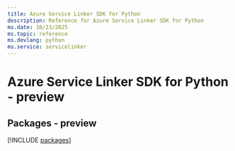 ```yaml
---
title: Azure Service Linker SDK for Python
description: Reference for Azure Service Linker SDK for Python
ms.date: 10/23/2025
ms.topic: reference
ms.devlang: python
ms.service: servicelinker
---
```

# Azure Service Linker SDK for Python - preview
## Packages - preview
[!INCLUDE [packages](service-linker-index.md)]